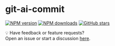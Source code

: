 # git-ai-commit

[![NPM version](https://img.shields.io/npm/v/@syedharis14/git-ai-commit)](https://www.npmjs.com/package/@syedharis14/git-ai-commit)
[![NPM downloads](https://img.shields.io/npm/dw/@syedharis14/git-ai-commit)](https://www.npmjs.com/package/@syedharis14/git-ai-commit)
[![GitHub stars](https://img.shields.io/github/stars/syedharis14/git-ai-commit?style=social)](https://github.com/syedharis14/git-ai-commit)

💡 Have feedback or feature requests?  
Open an issue or start a discussion [here](https://github.com/syedharis14/git-ai-commit/issues/new).
